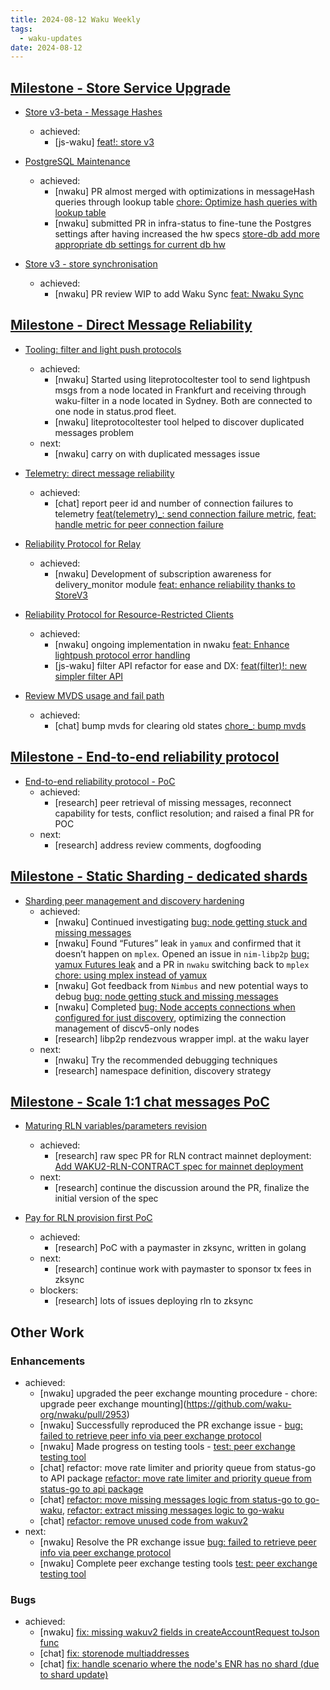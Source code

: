 ```yaml
---
title: 2024-08-12 Waku Weekly
tags:
  - waku-updates
date: 2024-08-12
---
```


## [Milestone - Store Service Upgrade](https://github.com/waku-org/pm/milestone/28)

- [Store v3-beta - Message Hashes](https://github.com/waku-org/pm/issues/131)
  - achieved:
    - [js-waku] [feat!: store v3](https://github.com/waku-org/js-waku/pull/2036)

- [PostgreSQL Maintenance](https://github.com/waku-org/pm/issues/119)
  - achieved:
    - [nwaku] PR almost merged with optimizations in messageHash queries through lookup table [chore: Optimize hash queries with lookup table](https://github.com/waku-org/nwaku/pull/2933)
    - [nwaku] submitted PR in infra-status to fine-tune the Postgres settings after having increased the hw specs [store-db add more appropriate db settings for current db hw](https://github.com/status-im/infra-status/pull/37)

- [Store v3 - store synchronisation](https://github.com/waku-org/pm/issues/132)
  - achieved:
    - [nwaku] PR review WIP to add Waku Sync [feat: Nwaku Sync](https://github.com/waku-org/nwaku/pull/2403)

## [Milestone - Direct Message Reliability](https://github.com/waku-org/pm/milestone/29)

- [Tooling: filter and light push protocols](https://github.com/waku-org/pm/issues/178)
  - achieved:
    - [nwaku] Started using liteprotocoltester tool to send lightpush msgs from a node located in Frankfurt and receiving through waku-filter in a node located in Sydney. Both are connected to one node in status.prod fleet.
    - [nwaku] liteprotocoltester tool helped to discover duplicated messages problem
  - next:
    - [nwaku] carry on with duplicated messages issue

- [Telemetry: direct message reliability](https://github.com/waku-org/pm/issues/182)
  - achieved:
    - [chat] report peer id and number of connection failures to telemetry [feat(telemetry)_: send connection failure metric](https://github.com/status-im/status-go/pull/5518), [feat: handle metric for peer connection failure](https://github.com/status-im/telemetry/pull/27)

- [Reliability Protocol for Relay](https://github.com/waku-org/pm/issues/184)
  - achieved:
    - [nwaku] Development of subscription awareness for delivery_monitor module [feat: enhance reliability thanks to StoreV3](https://github.com/waku-org/nwaku/issues/2819)

- [Reliability Protocol for Resource-Restricted Clients](https://github.com/waku-org/pm/issues/186)
  - achieved:
    - [nwaku] ongoing implementation in nwaku [feat: Enhance lightpush protocol error handling](https://github.com/waku-org/nwaku/issues/2722)
    - [js-waku] filter API refactor for ease and DX: [feat(filter)!: new simpler filter API](https://github.com/waku-org/js-waku/pull/2092)

- [Review MVDS usage and fail path](https://github.com/waku-org/pm/issues/189)
  - achieved:
    - [chat] bump mvds for clearing old states [chore_: bump mvds](https://github.com/status-im/status-go/pull/5623)

## [Milestone - End-to-end reliability protocol](https://github.com/waku-org/pm/milestone/30)

- [End-to-end reliability protocol - PoC](https://github.com/waku-org/pm/issues/193)
  - achieved:
    - [research] peer retrieval of missing messages, reconnect capability for tests, conflict resolution; and raised a final PR for POC
  - next:
    - [research] address review comments, dogfooding

## [Milestone - Static Sharding - dedicated shards](https://github.com/waku-org/pm/milestone/31)

- [Sharding peer management and discovery hardening](https://github.com/waku-org/pm/issues/172)
  - achieved:
    - [nwaku] Continued investigating [bug: node getting stuck and missing messages](https://github.com/waku-org/nwaku/issues/2921)
    - [nwaku] Found “Futures” leak in `yamux` and confirmed that it doesn’t happen on `mplex`. Opened an issue in `nim-libp2p` [bug: yamux Futures leak](https://github.com/vacp2p/nim-libp2p/issues/1165) and a PR in `nwaku` switching back to `mplex` [chore: using mplex instead of yamux](https://github.com/waku-org/nwaku/pull/2958)
    - [nwaku] Got feedback from `Nimbus` and new potential ways to debug [bug: node getting stuck and missing messages](https://github.com/waku-org/nwaku/issues/2921)
    - [nwaku] Completed [bug: Node accepts connections when configured for just discovery](https://github.com/waku-org/nwaku/issues/2892), optimizing the connection management of discv5-only nodes
    - [research] libp2p rendezvous wrapper impl. at the waku layer
  - next:
    - [nwaku] Try the recommended debugging techniques
    - [research] namespace definition, discovery strategy

## [Milestone - Scale 1:1 chat messages PoC](https://github.com/waku-org/pm/milestone/34)

- [Maturing RLN variables/parameters revision](https://github.com/waku-org/pm/issues/205)
  - achieved:
    - [research] raw spec PR for RLN contract mainnet deployment: [Add WAKU2-RLN-CONTRACT spec for mainnet deployment](https://github.com/waku-org/specs/pull/30/)
  - next:
    - [research] continue the discussion around the PR, finalize the initial version of the spec

- [Pay for RLN provision first PoC](https://github.com/waku-org/pm/issues/207)
  - achieved:
    - [research] PoC with a paymaster in zksync, written in golang
  - next:
    - [research] continue work with paymaster to sponsor tx fees in zksync
  - blockers:
    - [research] lots of issues deploying rln to zksync

## Other Work

### Enhancements

- achieved:
  - [nwaku] upgraded the peer exchange mounting procedure - chore: upgrade peer exchange mounting](https://github.com/waku-org/nwaku/pull/2953)
  - [nwaku] Successfully reproduced the PR exchange issue - [bug: failed to retrieve peer info via peer exchange protocol](https://github.com/waku-org/nwaku/issues/2875)
  - [nwaku] Made progress on testing tools - [test: peer exchange testing tool](https://github.com/waku-org/nwaku/pull/2940)
  - [chat] refactor: move rate limiter and priority queue from status-go to API package [refactor: move rate limiter and priority queue from status-go to api package](https://github.com/waku-org/go-waku/pull/1171)
  - [chat] [refactor: move missing messages logic from status-go to go-waku](https://github.com/waku-org/go-waku/pull/1174), [refactor: extract missing messages logic to go-waku](https://github.com/status-im/status-go/pull/5638)
  - [chat] [refactor: remove unused code from wakuv2](https://github.com/status-im/status-go/pull/5651)
- next:
  - [nwaku] Resolve the PR exchange issue [bug: failed to retrieve peer info via peer exchange protocol](https://github.com/waku-org/nwaku/issues/2875)
  - [nwaku] Complete peer exchange testing tools [test: peer exchange testing tool](https://github.com/waku-org/nwaku/pull/2940)

### Bugs

- achieved:
  - [nwaku] [fix: missing wakuv2 fields in createAccountRequest toJson func](https://github.com/status-im/status-desktop/pull/15876)
  - [chat] [fix: storenode multiaddresses](https://github.com/status-im/status-go/pull/5630)
  - [chat] [fix: handle scenario where the node's ENR has no shard (due to shard update)](https://github.com/waku-org/go-waku/pull/1176)
